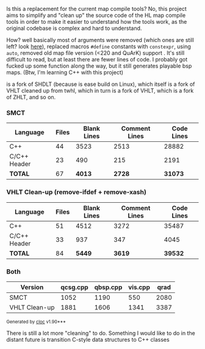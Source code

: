 Is this a replacement for the current map compile tools? No, this project aims to simplify and "clean up" the source code of the HL map compile tools in order to make it easier to understand how the tools work, as the original codebase is complex and hard to understand. 

How? well basically most of arguments were removed (which ones are still left? look [here](https://github.com/G2Pavon/SDHLT/blob/master/src/sMCT/common/arguments.cpp)), replaced macros  `#define` constants with `constexpr`, using `auto`, removed old map file version (<220 and QuArK) support . It's still difficult to read, but at least there are fewer lines of code. I probably got fucked up some function along the way, but it still generates playable bsp maps. (Btw, I'm learning C++ with this project)

is a fork of SHDLT (because is ease build on Linux), which itself is a fork of VHLT cleaned up from twhl, which in turn is a fork of VHLT, which is a fork of ZHLT, and so on.

### SMCT

| Language       | Files | Blank Lines | Comment Lines | Code Lines |
|----------------|-------|-------------|---------------|------------|
| C++            | 44    | 3523        | 2513          | 28882      |
| C/C++ Header   | 23    | 490         | 215           | 2191       |
| **TOTAL**        | 67    | **4013**    | **2728**      | **31073**  |


### VHLT Clean-up (remove-ifdef + remove-xash)

| Language         | Files | Blank Lines | Comment Lines | Code Lines |
|------------------|-------|-------------|---------------|------------|
| C++              | 51    | 4512        | 3272          | 35487      |
| C/C++ Header     | 33    | 937         | 347           | 4045       |
| **TOTAL**          | 84    | **5449**    | **3619**      | **39532**  |




### Both
| Version          | qcsg.cpp    |      qbsp.cpp | vis.cpp       | qrad |
|------------------|-------------|---------------|------------|------|
| SMCT |1052 |1190  |550 | 2080|
| VHLT Clean-up | 1881| 1606 |1341| 3387|


<sup>Generated by [cloc](https://github.com/AlDanial/cloc) v1.90***</sup>


There is still a lot more "cleaning" to do.
Something I would like to do in the distant future is transition C-style data structures to C++ classes
